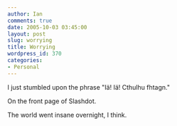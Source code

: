 ```yaml
---
author: Ian
comments: true
date: 2005-10-03 03:45:00
layout: post
slug: worrying
title: Worrying
wordpress_id: 370
categories:
- Personal
---
```


I just stumbled upon the phrase "Iä! Iä! Cthulhu fhtagn."  

On the front page of Slashdot.  

The world went insane overnight, I think.
